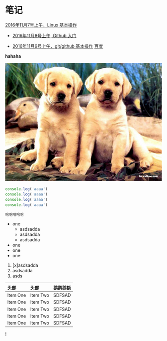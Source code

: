 # 笔记
[2016年11月7号上午，Linux 基本操作](./20161107.md)

- [2016年11月8号上午, Github 入门](./20161108.md)

- [2016年11月9号上午，git/github 基本操作](./1109.md)
[百度](http://www.baidu.com)

**hahaha**

![](/2.jpg)

```js
console.log('aaaa')
console.log('aaaa')
console.log('aaaa')
console.log('aaaa')

```
`哈哈哈哈哈`
- one
  - asdsadda
  - asdsadda
  - asdsadda
- one
- one
- one


1. [x]asdsadda
1. asdsadda
1. asds


| 头部     | 头部     |鹅鹅鹅额|
| :------------- | :------------- |:-------|
| Item One       | Item Two       |SDFSAD|
| Item One       | Item Two       |SDFSAD|
| Item One       | Item Two       |SDFSAD|
| Item One       | Item Two       |SDFSAD|
| Item One       | Item Two       |SDFSAD|

!
